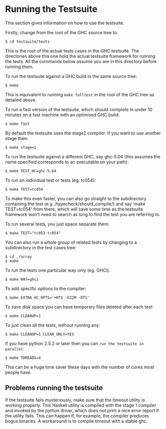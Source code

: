 # Running the Testsuite


This section gives information on how to use the testsuite.


Firstly, change from the root of the GHC source tree to:

```wiki
$ cd testsuite/tests
```


This is the root of the actual tests cases in the GHC testsuite. The directories above this one hold the actual testsuite framework for running the tests. All the commands below assume you are in this directory before running them.


To run the testsuite against a GHC build in the same source tree:

```wiki
$ make
```


This is equivalent to running `make fulltest` in the root of the GHC tree as detailed above. 


To run a fast version of the testsuite, which should complete in under 10 minutes on a fast machine with an optimised GHC build:

```wiki
$ make fast
```


By default the testsuite uses the stage2 compiler. If you want to use another stage then:

```wiki
$ make stage=1
```


To run the testsuite against a different GHC, say ghc-5.04 (this assumes the name specified corresponds to an executable on your path):

```wiki
$ make TEST_HC=ghc-5.04
```


To run an individual test or tests (eg. tc054):

```wiki
$ make TEST=tc054
```


To make this even faster, you can also go straight to the subdirectory containing the test (e.g ./typecheck/should_compile/) and say 'make TEST=tc054' from there, which will save some time as the testsuite framework won't need to search as long to find the test you are referring to.


To run several tests, you just space separate them:

```wiki
$ make TEST="tc053 tc054"
```


You can also run a whole group of related tests by changing to a subdirectory in the test cases tree:

```wiki
$ cd ./array
$ make
```


To run the tests one particular way only (eg. GHCi):

```wiki
$ make WAY=ghci
```


To add specific options to the compiler:

```wiki
$ make EXTRA_HC_OPTS='+RTS -K32M -RTS' 
```


To save disk space you can have temporary files deleted after each test:

```wiki
$ make CLEANUP=1
```


To just clean all the tests, without running any:

```wiki
$ make CLEANUP=1 CLEAN_ONLY=YES
```


If you have python 2.5.2 or later then you can ```run the testsuite in parallel```:

```wiki
$ make THREADS=4
```


This can be a huge time saver these days with the number of cores most people have.

## Problems running the testsuite


If the testsuite fails mysteriously, make sure that the timeout utility is working properly. This Haskell utility is compiled with the stage 1 compiler and invoked by the python driver, which does not print a nice error report if the utility fails. This can happen if, for example, the compiler produces bogus binaries. A workaround is to compile timeout with a stable ghc.
